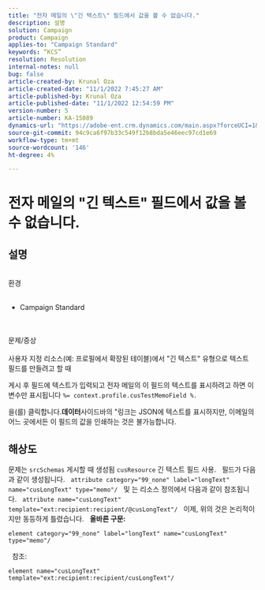 ```yaml
---
title: "전자 메일의 \"긴 텍스트\" 필드에서 값을 볼 수 없습니다."
description: 설명
solution: Campaign
product: Campaign
applies-to: "Campaign Standard"
keywords: “KCS”
resolution: Resolution
internal-notes: null
bug: false
article-created-by: Krunal Oza
article-created-date: "11/1/2022 7:45:27 AM"
article-published-by: Krunal Oza
article-published-date: "11/1/2022 12:54:59 PM"
version-number: 5
article-number: KA-15089
dynamics-url: "https://adobe-ent.crm.dynamics.com/main.aspx?forceUCI=1&pagetype=entityrecord&etn=knowledgearticle&id=1a8ce124-b959-ed11-9561-6045bd0067ea"
source-git-commit: 94c9ca6f97b33c549f12b8bda5e46eec97cd1e69
workflow-type: tm+mt
source-wordcount: '146'
ht-degree: 4%

---
```


# 전자 메일의 &quot;긴 텍스트&quot; 필드에서 값을 볼 수 없습니다.

## 설명

<br>환경<br><br>
- Campaign Standard



<br><br>문제/증상<br><br>
사용자 지정 리소스(예: 프로필에서 확장된 테이블)에서 &quot;긴 텍스트&quot; 유형으로 텍스트 필드를 만들려고 할 때

게시 후 필드에 텍스트가 입력되고 전자 메일의 이 필드의 텍스트를 표시하려고 하면 이 변수만 표시됩니다 `%= context.profile.cusTestMemoField %.`

을(를) 클릭합니다.<b>데이터</b>사이드바의 &quot;링크는 JSON에 텍스트를 표시하지만, 이메일의 어느 곳에서든 이 필드의 값을 인쇄하는 것은 불가능합니다.


## 해상도


문제는 `srcSchemas` 게시할 때 생성됨 `cusResource` 긴 텍스트 필드 사용.
 
필드가 다음과 같이 생성됩니다.
 
`attribute category="99_none" label="longText" name="cusLongText" type="memo"/`
 
및 는 리소스 정의에서 다음과 같이 참조됩니다.
 
`attribute name="cusLongText" template="ext:recipient:recipient/@cusLongText"/`
 
이제, 위의 것은 논리적이지만 동등하게 틀렸습니다.
 
<b>올바른 구문:</b>


```
element category="99_none" label="longText" name="cusLongText" type="memo"/
```


 
참조:


```
element name="cusLongText" template="ext:recipient:recipient/cusLongText"/
```


